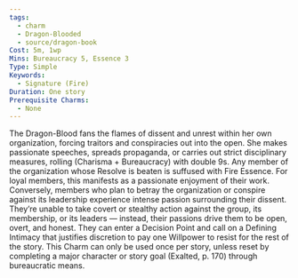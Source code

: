 ```yaml
---
tags:
  - charm
  - Dragon-Blooded
  - source/dragon-book
Cost: 5m, 1wp
Mins: Bureaucracy 5, Essence 3
Type: Simple
Keywords:
  - Signature (Fire)
Duration: One story
Prerequisite Charms:
  - None
---
```

The Dragon-Blood fans the flames of dissent and unrest within her own organization, forcing traitors and conspiracies out into the open. She makes passionate speeches, spreads propaganda, or carries out strict disciplinary measures, rolling (Charisma + Bureaucracy) with double 9s. Any member of the organization whose Resolve is beaten is suffused with Fire Essence. For loyal members, this manifests as a passionate enjoyment of their work. Conversely, members who plan to betray the organization or conspire against its leadership experience intense passion surrounding their dissent. They’re unable to take covert or stealthy action against the group, its membership, or its leaders — instead, their passions drive them to be open, overt, and honest. They can enter a Decision Point and call on a Defining Intimacy that justifies discretion to pay one Willpower to resist for the rest of the story. This Charm can only be used once per story, unless reset by completing a major character or story goal (Exalted, p. 170) through bureaucratic means.